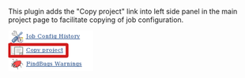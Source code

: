 This plugin adds the "Copy project" link into left side panel in the main project page to facilitate copying of job configuration.

![](./docs/copy-project.png)
